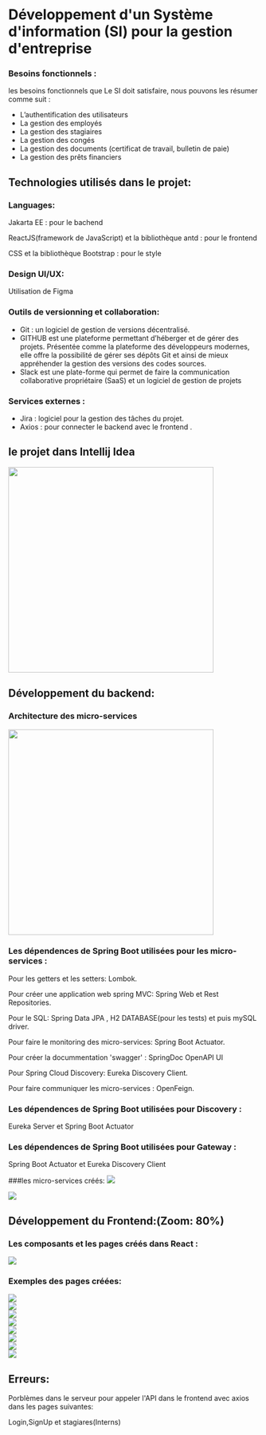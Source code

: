 # Développement d'un Système d'information (SI) pour la gestion d'entreprise 
### Besoins fonctionnels :
les besoins fonctionnels que Le SI doit satisfaire, nous pouvons les résumer comme suit :
-  L’authentification des utilisateurs
-  La gestion des employés
-  La gestion des stagiaires
-   La gestion des congés
- La gestion des documents (certificat de travail, bulletin de paie)
- La gestion des prêts financiers

<h2>Technologies utilisés dans le projet:</h2>

 ### Languages:
 
  Jakarta EE : pour le bachend 

  ReactJS(framework de JavaScript) et la bibliothèque antd : pour le frontend
  
  CSS et la bibliothèque Bootstrap : pour le style

  ### Design UI/UX:
  
  Utilisation de Figma 

  ### Outils de versionning et collaboration:
  - Git : un logiciel de gestion de versions décentralisé.
  - GITHUB est une plateforme permettant d’héberger et de gérer des projets. 
  Présentée comme la plateforme des développeurs modernes, elle offre la possibilité de gérer ses dépôts Git et ainsi de mieux appréhender la 
gestion des versions des codes sources.
  - Slack est une plate-forme qui permet de faire la communication collaborative propriétaire (SaaS) et un logiciel de gestion de projets

### Services externes :
  - Jira : logiciel pour la gestion des tâches du projet.
  - Axios : pour connecter le backend avec le frontend .

<h2> le projet dans Intellij Idea </h2>
<img  width="412" src="Images/total project.png"> <br>

<h2>Développement du backend:</h2>
<h3>Architecture des micro-services </h3>
<img  width="412" src="Images/11.png"> <br>

### Les dépendences de Spring Boot utilisées pour les micro-services :

Pour les getters et les setters: Lombok.

Pour créer une application web spring MVC: Spring Web et Rest Repositories.

Pour le SQL: Spring Data JPA , H2 DATABASE(pour les tests) et puis mySQL driver. 

Pour faire le monitoring des micro-services: Spring Boot Actuator.

Pour créer la docummentation 'swagger' : SpringDoc OpenAPI UI

Pour Spring Cloud Discovery: Eureka Discovery Client.

Pour faire communiquer les micro-services : OpenFeign.

### Les dépendences de Spring Boot utilisées pour Discovery :
Eureka Server et  Spring Boot Actuator

### Les dépendences de Spring Boot utilisées pour Gateway :
Spring Boot Actuator et Eureka Discovery Client


###les micro-services créés:
<img  src="Images/services.png"> <br>

<img   src="Images/Eureka.png"> <br>

<h2>Développement du Frontend:(Zoom: 80%)</h2>

### Les composants et les pages créés dans React : 

<img  src="Images/fr.png"> <br>

### Exemples des pages créées: 

<img  src="Images/1.png"> <br>
<img  src="Images/2.png"> <br>
<img  src="Images/3.png"> <br>
<img  src="Images/7.jpg"> <br>
<img  src="Images/4.png"> <br>
<img  src="Images/4.1.png"> <br>
<img  src="Images/5.png"> <br>
<img  src="Images/6.png"> <br>

## Erreurs:

Porblèmes dans le serveur pour appeler l'API dans le frontend avec axios dans les pages suivantes:

Login,SignUp et stagiares(Interns) 









